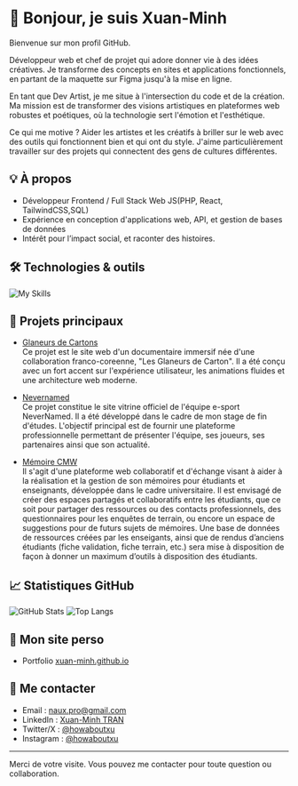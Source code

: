 # 👋 Bonjour, je suis Xuan-Minh

Bienvenue sur mon profil GitHub.

Développeur web et chef de projet qui adore donner vie à des idées créatives. Je transforme des concepts en sites et applications fonctionnels, en partant de la maquette sur Figma jusqu'à la mise en ligne.

​En tant que Dev Artist, je me situe à l'intersection du code et de la création. Ma mission est de transformer des visions artistiques en plateformes web robustes et poétiques, où la technologie sert l'émotion et l'esthétique.

Ce qui me motive ? Aider les artistes et les créatifs à briller sur le web avec des outils qui fonctionnent bien et qui ont du style. J'aime particulièrement travailler sur des projets qui connectent des gens de cultures différentes.

## 💡 À propos

- Développeur Frontend / Full Stack Web JS(PHP, React, TailwindCSS,SQL)
- Expérience en conception d'applications web, API, et gestion de bases de données
- Intérêt pour l’impact social, et raconter des histoires.

## 🛠️ Technologies & outils

![My Skills](https://skillicons.dev/icons?i=php,react,js,html,css,tailwind,git)

## 🚀 Projets principaux

- [Glaneurs de Cartons](glaneursdecarton.mastercmw.com)  
  Ce projet est le site web d'un documentaire immersif née d'une collaboration franco-coreenne, "Les Glaneurs de Carton". Il a été conçu avec un fort accent sur l'expérience utilisateur, les animations fluides et une architecture web moderne.

- [Nevernamed](https;//github.com/Xuan-Minh/nevernamed-esport-site)  
  Ce projet constitue le site vitrine officiel de l'équipe e-sport NeverNamed. Il a été développé dans le cadre de mon stage de fin d'études. L'objectif principal est de fournir une plateforme professionnelle permettant de présenter l'équipe, ses joueurs, ses partenaires ainsi que son actualité.

- [Mémoire CMW](https://github.com/Xuan-Minh/memoirecmw)  
  Il s'agit d'une plateforme web collaboratif et d'échange visant à aider à la réalisation et la gestion de son mémoires pour étudiants et enseignants, développée dans le cadre universitaire. Il est envisagé de créer des espaces partagés et collaboratifs entre les étudiants, que ce soit pour partager des ressources ou des contacts professionnels, des questionnaires pour les enquêtes de terrain, ou encore un espace de suggestions pour de futurs sujets de mémoires. Une base de données de ressources créées par les enseigants, ainsi que de rendus d’anciens étudiants (fiche validation, fiche terrain, etc.) sera mise à disposition de façon à donner un maximum d’outils à disposition des étudiants.


## 📈 Statistiques GitHub

![GitHub Stats](https://github-readme-stats.vercel.app/api?username=Xuan-Minh&show_icons=true&theme=github_dark)
![Top Langs](https://github-readme-stats.vercel.app/api/top-langs/?username=Xuan-Minh&layout=compact&theme=github_dark)

## 🤝 Mon site perso
- Portfolio [xuan-minh.github.io](https://xuan-minh.github.io)

## 🤝 Me contacter

- Email : [naux.pro@gmail.com](mailto:naux.pro@gmail.com)
- LinkedIn : [Xuan-Minh TRAN](https://www.linkedin.com/in/xuan-minh-t-5a4ba91b8?utm_source=share&utm_campaign=share_via&utm_content=profile&utm_medium=android_app)
- Twitter/X : [@howaboutxu](https://twitter.com/howaboutxu)
- Instagram : [@howaboutxu](https://instagram.com/howaboutxu)

---

Merci de votre visite. Vous pouvez me contacter pour toute question ou collaboration.
